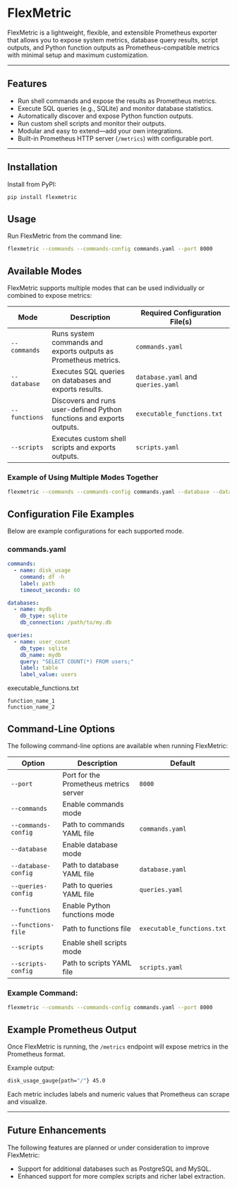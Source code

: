 # FlexMetric

FlexMetric is a lightweight, flexible, and extensible Prometheus exporter that allows you to expose system metrics, database query results, script outputs, and Python function outputs as Prometheus-compatible metrics with minimal setup and maximum customization.

---

## Features

- Run shell commands and expose the results as Prometheus metrics.
- Execute SQL queries (e.g., SQLite) and monitor database statistics.
- Automatically discover and expose Python function outputs.
- Run custom shell scripts and monitor their outputs.
- Modular and easy to extend—add your own integrations.
- Built-in Prometheus HTTP server (`/metrics`) with configurable port.

---

## Installation

Install from PyPI:

```bash
pip install flexmetric
```
## Usage

Run FlexMetric from the command line:

```bash
flexmetric --commands --commands-config commands.yaml --port 8000
```

## Available Modes

FlexMetric supports multiple modes that can be used individually or combined to expose metrics:

| Mode           | Description                                      | Required Configuration File(s)           |
|---------------|--------------------------------------------------|------------------------------------------|
| `--commands`   | Runs system commands and exports outputs as Prometheus metrics.         | `commands.yaml`                          |
| `--database`   | Executes SQL queries on databases and exports results.                 | `database.yaml` and `queries.yaml`       |
| `--functions`  | Discovers and runs user-defined Python functions and exports outputs.   | `executable_functions.txt`               |
| `--scripts`    | Executes custom shell scripts and exports outputs.                     | `scripts.yaml`                           |

### Example of Using Multiple Modes Together

```bash
flexmetric --commands --commands-config commands.yaml --database --database-config database.yaml --queries-config queries.yaml
```

## Configuration File Examples

Below are example configurations for each supported mode.

### commands.yaml

```yaml
commands:
  - name: disk_usage
    command: df -h
    label: path
    timeout_seconds: 60
```
```yaml
databases:
  - name: mydb
    db_type: sqlite
    db_connection: /path/to/my.db
````
```yaml
queries:
  - name: user_count
    db_type: sqlite
    db_name: mydb
    query: "SELECT COUNT(*) FROM users;"
    label: table
    label_value: users
```
executable_functions.txt 
```
function_name_1
function_name_2
```

## Command-Line Options

The following command-line options are available when running FlexMetric:

| Option              | Description                                              | Default                    |
|---------------------|----------------------------------------------------------|----------------------------|
| `--port`            | Port for the Prometheus metrics server                    | `8000`                     |
| `--commands`        | Enable commands mode                                      |                            |
| `--commands-config` | Path to commands YAML file                                | `commands.yaml`            |
| `--database`        | Enable database mode                                      |                            |
| `--database-config` | Path to database YAML file                                | `database.yaml`            |
| `--queries-config`  | Path to queries YAML file                                 | `queries.yaml`             |
| `--functions`       | Enable Python functions mode                              |                            |
| `--functions-file`  | Path to functions file                                    | `executable_functions.txt` |
| `--scripts`         | Enable shell scripts mode                                 |                            |
| `--scripts-config`  | Path to scripts YAML file                                 | `scripts.yaml`             |

### Example Command:

```bash
flexmetric --commands --commands-config commands.yaml --port 8000
```
## Example Prometheus Output

Once FlexMetric is running, the `/metrics` endpoint will expose metrics in the Prometheus format.

Example output:
```bash
disk_usage_gauge{path="/"} 45.0
```

Each metric includes labels and numeric values that Prometheus can scrape and visualize.

---

## Future Enhancements

The following features are planned or under consideration to improve FlexMetric:

- Support for additional databases such as PostgreSQL and MySQL.
- Enhanced support for more complex scripts and richer label extraction.